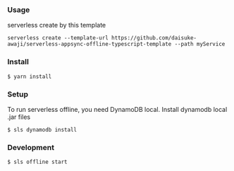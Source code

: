 ### Usage

serverless create by this template

```
serverless create --template-url https://github.com/daisuke-awaji/serverless-appsync-offline-typescript-template --path myService
```

### Install

```
$ yarn install
```

### Setup

To run serverless offline, you need DynamoDB local.
Install dynamodb local .jar files

```
$ sls dynamodb install
```

### Development

```
$ sls offline start
```
